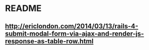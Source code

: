 # README

## http://ericlondon.com/2014/03/13/rails-4-submit-modal-form-via-ajax-and-render-js-response-as-table-row.html
